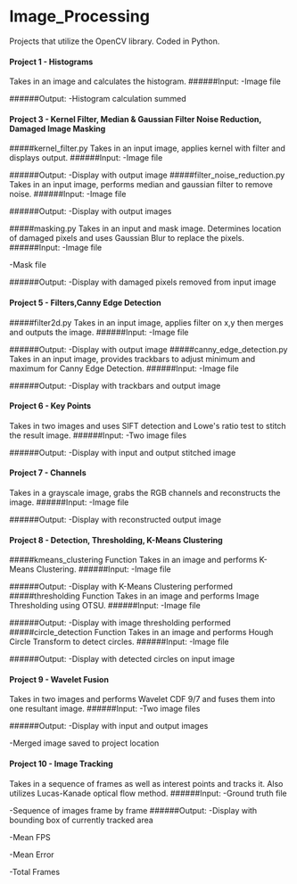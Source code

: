 # Image_Processing
Projects that utilize the OpenCV library. Coded in Python.

#### Project 1 - Histograms
Takes in an image and calculates the histogram. 
######Input: 
  -Image file

######Output:
  -Histogram calculation summed
  
#### Project 3 - Kernel Filter, Median & Gaussian Filter Noise Reduction, Damaged Image Masking
#####kernel_filter.py
Takes in an input image, applies kernel with filter and displays output.
######Input: 
  -Image file 

######Output:
  -Display with output image
#####filter_noise_reduction.py
Takes in an input image, performs median and gaussian filter to remove noise. 
######Input: 
  -Image file 

######Output:
  -Display with output images
  
#####masking.py
Takes in an input and mask image. Determines location of damaged pixels and uses Gaussian Blur to replace the pixels.
######Input: 
  -Image file 
  
  -Mask file

######Output:
  -Display with damaged pixels removed from input image
  
#### Project 5 - Filters,Canny Edge Detection
#####filter2d.py
Takes in an input image, applies filter on x,y then merges and outputs the image.
######Input: 
  -Image file 

######Output:
  -Display with output image
#####canny_edge_detection.py
Takes in an input image, provides trackbars to adjust minimum and maximum for Canny Edge Detection.
######Input: 
  -Image file 

######Output:
  -Display with trackbars and output image

#### Project 6 - Key Points
Takes in two images and uses SIFT detection and Lowe's ratio test to stitch the result image. 
######Input: 
  -Two image files 

######Output:
  -Display with input and output stitched image

#### Project 7 - Channels
Takes in a grayscale image, grabs the RGB channels and reconstructs the image.
######Input: 
  -Image file 

######Output:
  -Display with reconstructed output image

#### Project 8 - Detection, Thresholding, K-Means Clustering
#####kmeans_clustering Function
Takes in an image and performs K-Means Clustering.
######Input: 
  -Image file

######Output:
  -Display with K-Means Clustering performed
#####thresholding Function
Takes in an image and performs Image Thresholding using OTSU.
######Input: 
  -Image file

######Output:
  -Display with image thresholding performed
#####circle_detection Function
Takes in an image and performs Hough Circle Transform to detect circles.
######Input: 
  -Image file

######Output:
  -Display with detected circles on input image

  
#### Project 9 - Wavelet Fusion
Takes in two images and performs Wavelet CDF 9/7 and fuses them into one resultant image.
######Input: 
  -Two image files 

######Output:
  -Display with input and output images
  
  -Merged image saved to project location

#### Project 10 - Image Tracking
Takes in a sequence of frames as well as interest points and tracks it.
Also utilizes Lucas-Kanade optical flow method.
######Input: 
  -Ground truth file
  
  -Sequence of images frame by frame
######Output:
  -Display with bounding box of currently tracked area
  
  -Mean FPS
  
  -Mean Error
  
  -Total Frames
